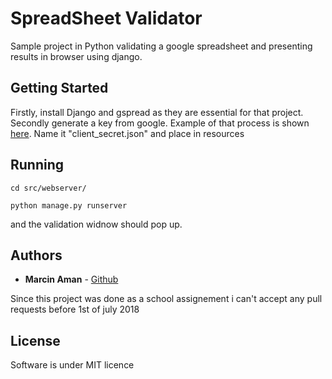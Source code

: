 # SpreadSheet Validator

Sample project in Python validating a google spreadsheet and presenting results in browser using django.

## Getting Started

Firstly, install Django and gspread as they are essential for that project.
Secondly generate a key from google. Example of that process is shown [here](https://www.youtube.com/watch?v=vISRn5qFrkM).
Name it "client_secret.json" and place in resources

## Running

```
cd src/webserver/
```

```
python manage.py runserver
```

and the validation widnow should pop up.

## Authors

* **Marcin Aman** - [Github](https://github.com/MarcinAman)

Since this project was done as a school assignement i can't accept any pull requests before 1st of july 2018

## License

Software is under MIT licence

